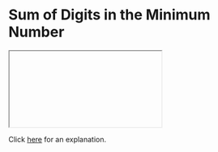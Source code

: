 # Sum of Digits in the Minimum Number 

<iframe></iframe>

Click [here](Explanation.md) for an explanation.

